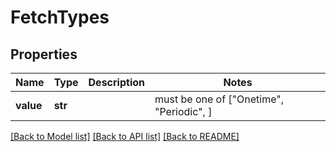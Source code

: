 # FetchTypes


## Properties
Name | Type | Description | Notes
------------ | ------------- | ------------- | -------------
**value** | **str** |  |  must be one of ["Onetime", "Periodic", ]

[[Back to Model list]](../README.md#documentation-for-models) [[Back to API list]](../README.md#documentation-for-api-endpoints) [[Back to README]](../README.md)


